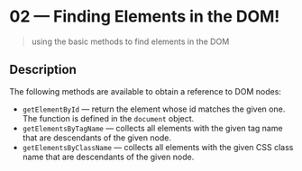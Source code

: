 # 02 &mdash; Finding Elements in the DOM!
> using the basic methods to find elements in the DOM

## Description

The following methods are available to obtain a reference to DOM nodes:
+ `getElementById` &mdash; return the element whose id matches the given one. The function is defined in the `document` object.
+ `getElementsByTagName` &mdash; collects all elements with the given tag name that are descendants of the given node.
+ `getElementsByClassName` &mdash; collects all elements with the given CSS class name that are descendants of the given node.